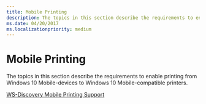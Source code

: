 ```yaml
---
title: Mobile Printing
description: The topics in this section describe the requirements to enable printing from Windows 10 Mobile-devices to Windows 10 Mobile-compatible printers.
ms.date: 04/20/2017
ms.localizationpriority: medium
---
```


# Mobile Printing


The topics in this section describe the requirements to enable printing from Windows 10 Mobile-devices to Windows 10 Mobile-compatible printers.

[WS-Discovery Mobile Printing Support](ws-discovery-mobile-printing-support.md)

 

 




